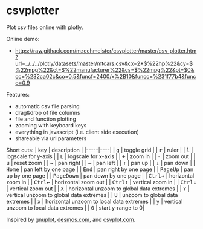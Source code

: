 # csvplotter

Plot csv files online with [plotly](https://plotly.com/javascript).

Online demo:
* https://raw.githack.com/mzechmeister/csvplotter/master/csv_plotter.htm?url=../../../plotly/datasets/master/mtcars.csv&cx=2*$%22hp%22&cy=$%22mpg%22&ct=$%22manufacturer%22&cs=$%22mpg%22&pt=$0&cc=%232ca02c&co=0.5&funcf=2400/x%2B10&funcc=%231f77b4&funco=0.9

Features:
* automatic csv file parsing
* drag&drop of file columns
* file and function plotting
* zooming with keyboard keys
* everything in javascript (i.e. client side execution)
* shareable via url parameters

Short cuts:
| key | description |
|-----|----|
| <kbd>g</kbd> | toggle grid | 
| <kbd>r</kbd> | ruler |
| <kbd>l</kbd> | logscale for y-axis |
| <kbd>L</kbd> | logscale for x-axis |
| <kbd>+</kbd> | zoom in |
| <kbd>-</kbd> | zoom out |
| <kbd>u</kbd> | reset zoom |
| <kbd>&rightarrow;</kbd> | pan right |
| <kbd>&leftarrow;</kbd> | pan left |
| <kbd>&uparrow;</kbd> | pan up |
| <kbd>&downarrow;</kbd> | pan down |
| <kbd>Home</kbd> | pan left by one page |
| <kbd>End</kbd> | pan right by one page | 
| <kbd>PageUp</kbd> | pan up by one page |
| <kbd>PageDown</kbd> | pan down by one page |
| <kbd>Ctrl</kbd><kbd>&rightarrow;</kbd> | horizontal zoom in |
| <kbd>Ctrl</kbd><kbd>&leftarrow;</kbd> |  horizontal zoom out |
| <kbd>Ctrl</kbd><kbd>&uparrow;</kbd> | vertical zoom in |
| <kbd>Ctrl</kbd><kbd>&downarrow;</kbd> | vertical zoom out |
| <kbd>X</kbd> | horizontal unzoom to global data extremes |
| <kbd>Y</kbd> | vertical unzoom to global data extremes |
| <kbd>U</kbd> | unzoom to global data extremes |
| <kbd>x</kbd> | horizontal unzoom to local data extremes |
| <kbd>y</kbd> | vertical unzoom to local data extremes |
| <kbd>0</kbd> | start y-range to 0|

Inspired by [gnuplot](http://www.gnuplot.info), [desmos.com](https://www.desmos.com/calculator), and [csvplot.com](https://csvplot.com).
